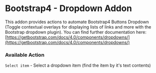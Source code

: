 # Bootstrap4 - Dropdown Addon

This addon provides actions to automate Bootstrap4 Buttons Dropdown \(Toggle contextual overlays for displaying lists of links and more with the Bootstrap dropdown plugin\). You can find further documentation here: [https://getbootstrap.com/docs/4.0/components/dropdowns/](https://getbootstrap.com/docs/4.0/components/dropdowns/)

### Available Action

`Select item` - Select a dropdown item \(find the item by it's text contents\)

